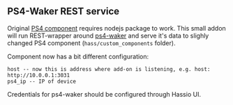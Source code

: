 ## PS4-Waker REST service

Original [PS4 component](https://community.home-assistant.io/t/playstation-4-ps4-custom-component/16974) requires nodejs package to work. This small addon will run REST-wrapper around [ps4-waker](https://github.com/dhleong/ps4-waker) and serve it's data to slighly changed PS4 component (`hass/custom_components` folder).

Component now has a bit different configuration: 

```
host -- now this is address where add-on is listening, e.g. host: http://10.0.0.1:3031
ps4_ip -- IP of device

```

Credentials for ps4-waker should be configured through Hassio UI.